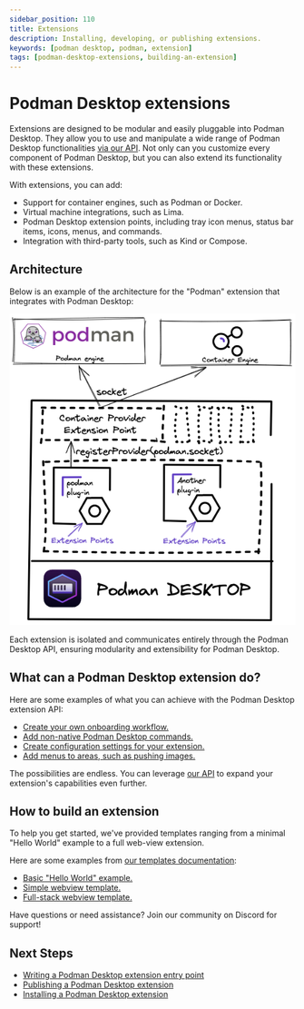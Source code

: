 ```yaml
---
sidebar_position: 110
title: Extensions
description: Installing, developing, or publishing extensions.
keywords: [podman desktop, podman, extension]
tags: [podman-desktop-extensions, building-an-extension]
---
```


# Podman Desktop extensions

Extensions are designed to be modular and easily pluggable into Podman Desktop. They allow you to use and manipulate a wide range of Podman Desktop functionalities [via our API](/api). Not only can you customize every component of Podman Desktop, but you can also extend its functionality with these extensions.

With extensions, you can add:

- Support for container engines, such as Podman or Docker.
- Virtual machine integrations, such as Lima.
- Podman Desktop extension points, including tray icon menus, status bar items, icons, menus, and commands.
- Integration with third-party tools, such as Kind or Compose.

## Architecture

Below is an example of the architecture for the "Podman" extension that integrates with Podman Desktop:

![architecture](img/architecture.png)

Each extension is isolated and communicates entirely through the Podman Desktop API, ensuring modularity and extensibility for Podman Desktop.

## What can a Podman Desktop extension do?

Here are some examples of what you can achieve with the Podman Desktop extension API:

- [Create your own onboarding workflow.](/docs/extensions/developing/onboarding-workflow)
- [Add non-native Podman Desktop commands.](/docs/extensions/developing/commands)
- [Create configuration settings for your extension.](/docs/extensions/developing/config)
- [Add menus to areas, such as pushing images.](/docs/extensions/developing/menu)

The possibilities are endless. You can leverage [our API](/api) to expand your extension's capabilities even further.

## How to build an extension

To help you get started, we've provided templates ranging from a minimal "Hello World" example to a full web-view extension.

Here are some examples from [our templates documentation](/docs/extensions/templates):

- [Basic "Hello World" example.](https://github.com/podman-desktop/extension-template-minimal) 
- [Simple webview template.](https://github.com/podman-desktop/extension-template-webview)
- [Full-stack webview template.](https://github.com/podman-desktop/extension-template-full)

Have questions or need assistance? Join our community on Discord for support!

## Next Steps

- [Writing a Podman Desktop extension entry point](/docs/extensions/developing)
- [Publishing a Podman Desktop extension](/docs/extensions/publish)
- [Installing a Podman Desktop extension](/docs/extensions/install)

